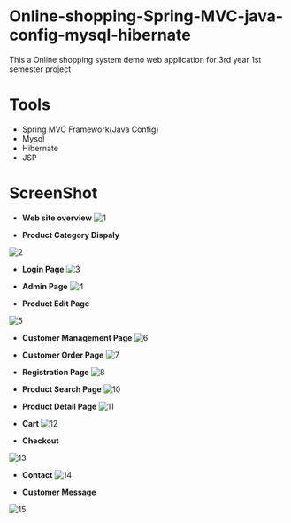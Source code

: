 # Online-shopping-Spring-MVC-java-config-mysql-hibernate
This a Online shopping system demo web application  for 3rd year 1st semester project

# Tools
* Spring MVC  Framework(Java Config)
* Mysql 
* Hibernate
* JSP

# ScreenShot

* **Web site overview**
![1](https://user-images.githubusercontent.com/14239078/33281284-e5a834ac-d3ce-11e7-9758-ac19d3786098.PNG)

* **Product Category Dispaly**

![2](https://user-images.githubusercontent.com/14239078/33281285-e5f1a830-d3ce-11e7-9de8-37a2fc2f1d71.PNG)

* **Login Page**
![3](https://user-images.githubusercontent.com/14239078/33281286-e634f63a-d3ce-11e7-9390-7443450d730a.PNG)

* **Admin Page**
![4](https://user-images.githubusercontent.com/14239078/33281287-e6773414-d3ce-11e7-8672-74a6c9ad8b95.PNG)

* **Product Edit Page**

![5](https://user-images.githubusercontent.com/14239078/33281288-e6bcc6aa-d3ce-11e7-9fdf-c825b54efb56.PNG)

* **Customer Management Page**
![6](https://user-images.githubusercontent.com/14239078/33281289-e794c0a0-d3ce-11e7-89a2-d6b48b1ff79f.PNG)

* **Customer Order Page**
![7](https://user-images.githubusercontent.com/14239078/33281290-e7d5f6d8-d3ce-11e7-8df1-4d338cd06ed1.PNG)

* **Registration Page**
![8](https://user-images.githubusercontent.com/14239078/33281291-e81e41b8-d3ce-11e7-8d1d-eb9eccc50157.PNG)

* **Product Search Page**
![10](https://user-images.githubusercontent.com/14239078/33281297-e9c1d066-d3ce-11e7-9517-f456d857b9eb.PNG)

* **Product Detail Page**
![11](https://user-images.githubusercontent.com/14239078/33281298-ea07d156-d3ce-11e7-9895-237b7a71b377.PNG)

* **Cart**
![12](https://user-images.githubusercontent.com/14239078/33281299-ea486162-d3ce-11e7-967e-ebd690486d1f.PNG)

* **Checkout**

![13](https://user-images.githubusercontent.com/14239078/33281300-eb9ddd30-d3ce-11e7-816d-541652ac9820.PNG)

* **Contact**
![14](https://user-images.githubusercontent.com/14239078/33281301-ebe4f328-d3ce-11e7-83a9-37ee6bd494f1.PNG)

* **Customer Message**

![15](https://user-images.githubusercontent.com/14239078/33281302-ec29ebc2-d3ce-11e7-8a66-a94fbd100f6d.PNG)

